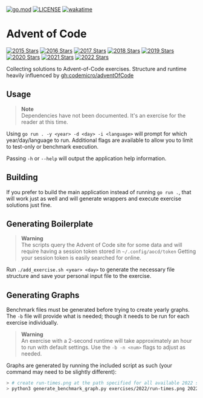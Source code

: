 [![go.mod](https://img.shields.io/github/go-mod/go-version/asphaltbuffet/advent-of-code)](go.mod)
[![LICENSE](https://img.shields.io/github/license/asphaltbuffet/advent-of-code)](LICENSE)
[![wakatime](https://wakatime.com/badge/user/09307b0e-8348-4b4e-9b67-0026db3fe1f5/project/d8517ea0-1006-42ab-b5f3-0cc1f86b7e70.svg)](https://wakatime.com/badge/user/09307b0e-8348-4b4e-9b67-0026db3fe1f5/project/d8517ea0-1006-42ab-b5f3-0cc1f86b7e70)

# Advent of Code

[![2015 Stars](https://img.shields.io/badge/2015_⭐-2-black)](exercises/2015/README.md)
[![2016 Stars](https://img.shields.io/badge/2016_⭐-2-blue)](exercises/2016/README.md)
[![2017 Stars](https://img.shields.io/badge/2017_⭐-2-green)](exercises/2017/README.md)
[![2018 Stars](https://img.shields.io/badge/2018_⭐-2-lightgrey)](exercises/2018/README.md)
[![2019 Stars](https://img.shields.io/badge/2019_⭐-2-orange)](exercises/2019/README.md)
[![2020 Stars](https://img.shields.io/badge/2020_⭐-2-yellow)](exercises/2020/README.md)
[![2021 Stars](https://img.shields.io/badge/2021_⭐-4-darkblue)](exercises/2021/README.md)
[![2022 Stars](https://img.shields.io/badge/2022_⭐-43-red)](exercises/2022/README.md)

Collecting solutions to Advent-of-Code exercises. Structure and runtime heavily influenced by [gh:codemicro/adventOfCode](https://github.com/codemicro/adventOfCode)

## Usage

> **Note**  
> Dependencies have not been documented. It's an exercise for the reader at this time.

Using `go run . -y <year> -d <day> -i <language>` will prompt for which year/day/language to run. Additional flags are available to allow you to limit to test-only or benchmark execution.

Passing `-h` or `--help` will output the application help information.

## Building

If you prefer to build the main application instead of running `go run .`, that will work just as well and will generate wrappers and execute exercise solutions just fine.

## Generating Boilerplate

> **Warning**  
> The scripts query the Advent of Code site for some data and will require having a session token stored in `~/.config/aocd/token` Getting your session token is easily searched for online.

Run `./add_exercise.sh <year> <day>` to generate the necessary file structure and save your personal input file to the exercise.

## Generating Graphs

Benchmark files must be generated before trying to create yearly graphs. The `-b` file will provide what is needed; though it needs to be run for each exercise individually.

> **Warning**  
> An exercise with a 2-second runtime will take approximately an hour to run with default settings. Use the `-b -n <num>` flags to adjust as needed.

Graphs are generated by running the included script as such (your command may need to be slightly different):

```sh
> # create run-times.png at the path specified for all available 2022 solutions
> python3 generate_benchmark_graph.py exercises/2022/run-times.png 2022
```
